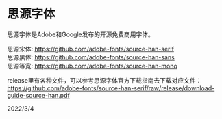# 思源字体

思源字体是Adobe和Google发布的开源免费商用字体。  

思源宋体: https://github.com/adobe-fonts/source-han-serif  
思源黑体: https://github.com/adobe-fonts/source-han-sans  
思源等宽: https://github.com/adobe-fonts/source-han-mono  

release里有各种文件，可以参考思源字体官方下载指南去下载对应文件：  
https://github.com/adobe-fonts/source-han-serif/raw/release/download-guide-source-han.pdf  


2022/3/4  
